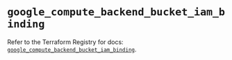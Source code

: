 # `google_compute_backend_bucket_iam_binding`

Refer to the Terraform Registry for docs: [`google_compute_backend_bucket_iam_binding`](https://registry.terraform.io/providers/hashicorp/google-beta/6.27.0/docs/resources/google_compute_backend_bucket_iam_binding).
